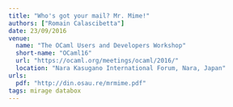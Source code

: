 ```yaml
---
title: "Who's got your mail? Mr. Mime!"
authors: ["Romain Calascibetta"]
date: 23/09/2016
venue:
  name: "The OCaml Users and Developers Workshop"
  short-name: "OCaml16"
  url: "https://ocaml.org/meetings/ocaml/2016/"
  location: "Nara Kasugano International Forum, Nara, Japan"
urls:
  pdf: "http://din.osau.re/mrmime.pdf"
tags: mirage databox
---
```


